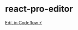 # react-pro-editor

[Edit in Codeflow ⚡️](https://stackblitz.com/~/github.com/ittps-pro/react-pro-editor)